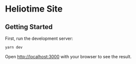# Heliotime Site

## Getting Started

First, run the development server:

```bash
yarn dev
```

Open [http://localhost:3000](http://localhost:3000) with your browser to see the result.
